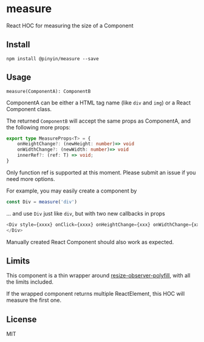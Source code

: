 # measure

React HOC for measuring the size of a Component

## Install

`npm install @pinyin/measure --save`

## Usage

`measure(ComponentA): ComponentB`

ComponentA can be either a HTML tag name (like `div` and `img`) or a React Component class.

The returned `ComponentB` will accept the same props as ComponentA, and the following more props: 

```typescript jsx
export type MeasureProps<T> = {
    onHeightChange?: (newHeight: number)=> void
    onWidthChange?: (newWidth: number)=> void
    innerRef?: (ref: T) => void;
} 
```
Only function ref is supported at this moment. Please submit an issue if you need more options.

For example, you may easily create a component by

```typescript jsx
const Div = measure('div')
```

... and use `Div` just like `div`, but with two new callbacks in props

```typescript jsx
<Div style={xxxx} onClick={xxxx} onHeightChange={xxx} onWidthChange={xxx}>
</Div>
```

Manually created React Component should also work as expected.

## Limits

This component is a thin wrapper around [resize-observer-polyfill](https://github.com/que-etc/resize-observer-polyfill), with all the limits included.

If the wrapped component returns multiple ReactElement, this HOC will measure the first one.

## License

MIT



